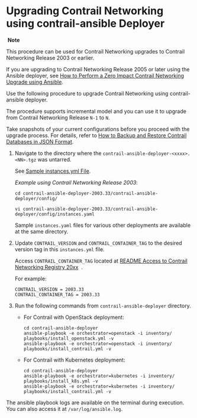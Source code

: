 # Upgrading Contrail Networking using contrail-ansible Deployer

 **Note**

This procedure can be used for Contrail Networking upgrades to Contrail
Networking Release 2003 or earlier.

If you are upgrading to Contrail Networking Release 2005 or later using
the Ansible deployer, see [How to Perform a Zero Impact Contrail
Networking Upgrade using
Ansible](../installation/installing-contrail-ansible-ziu.html).

Use the following procedure to upgrade Contrail Networking using
contrail-ansible deployer.

The procedure supports incremental model and you can use it to upgrade
from Contrail Networking Release `N-1` to `N`.

Take snapshots of your current configurations before you proceed with
the upgrade process. For details, refer to [How to Backup and Restore
Contrail Databases in JSON
Format](../../concept/backup-using-json-50.html).

1.  <span id="jd0e32">Navigate to the directory where the
    `contrail-ansible-deployer-<xxxx>.<NN>.tgz` was untarred.</span>

    See [Sample instances.yml
    File](../configuration/deploy-cluster-contrail-command-instances-yml.html#sample_instances_yml).

    *Example using Contrail Networking Release 2003*:

    `cd contrail-ansible-deployer-2003.33/contrail-ansible-deployer/config/`

    `vi contrail-ansible-deployer-2003.33/contrail-ansible-deployer/config/instances.yaml`

    Sample `instances.yaml` files for various other deployments are
    available at the same directory.

2.  <span id="jd0e57">Update `CONTRAIL_VERSION` and
    `CONTRAIL_CONTAINER_TAG` to the desired version tag in this
    `instances.yml` file.</span>

    Access `CONTRAIL_CONTAINER_TAG` located at [README Access to
    Contrail Networking Registry
    20xx](https://www.juniper.net/documentation/en_US/contrail20/information-products/topic-collections/release-notes/readme-contrail-20.pdf)  .

    <div id="jd0e77" class="sample" dir="ltr">

    For example:

    <div class="output" dir="ltr">

        CONTRAIL_VERSION = 2003.33
        CONTRAIL_CONTAINER_TAG = 2003.33

    </div>

    </div>

3.  <span id="jd0e84">Run the following commands from
    `contrail-ansible-deployer` directory.</span>
    -   For Contrail with OpenStack deployment:

        `cd contrail-ansible-deployer`  
        `ansible-playbook -e orchestrator=openstack -i inventory/ playbooks/install_openstack.yml -v`  
        `ansible-playbook -e orchestrator=openstack -i inventory/ playbooks/install_contrail.yml -v`

    -   For Contrail with Kubernetes deployment:

        `cd contrail-ansible-deployer`  
        `ansible-playbook -e orchestrator=kubernetes -i inventory/ playbooks/install_k8s.yml -v`  
        `ansible-playbook -e orchestrator=kubernetes -i inventory/ playbooks/install_contrail.yml -v`

The ansible playbook logs are available on the terminal during
execution. You can also access it at `/var/log/ansible.log`.

 
